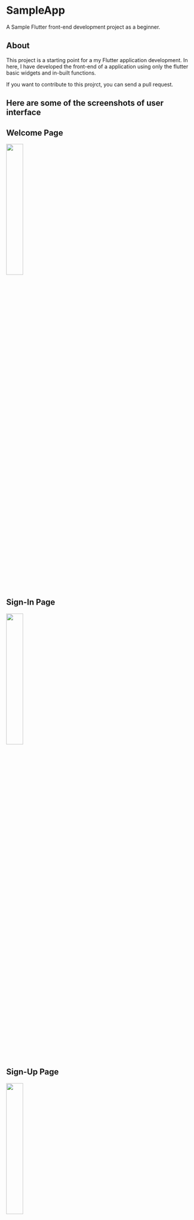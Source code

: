 # SampleApp

<p>A Sample Flutter front-end development project as a beginner.</p>

## About

<p>This project is a starting point for a my Flutter application development.
In here, I have developed the front-end of a application using only the flutter basic widgets and in-built functions.</p>
<p>If you want to contribute to this projrct, you can send a pull request.</p>


## Here are some of the screenshots of user interface

## Welcome Page
<img src = "https://github.com/Ruchirakavinda/flutter_myfirst/blob/main/screenshots/com01.jpg" width="30%">
<br>
<br>

## Sign-In Page
<img src = "https://github.com/Ruchirakavinda/flutter_myfirst/blob/main/screenshots/signin.jpg" width="30%">
<br>
<br>

## Sign-Up Page
<img src = "https://github.com/Ruchirakavinda/flutter_myfirst/blob/main/screenshots/signup.jpg" width="30%">
<br>
<br> 

## Home Page
<img src = "https://github.com/Ruchirakavinda/flutter_myfirst/blob/main/screenshots/home01.jpg" width="30%">

<img src = "https://github.com/Ruchirakavinda/flutter_myfirst/blob/main/screenshots/home02.jpg" width="30%">
<br>
<br>

## Stories Page
<img src = "https://github.com/Ruchirakavinda/flutter_myfirst/blob/main/screenshots/story01.jpg" width="30%">
<br>
<br>

## Community Page
<img src = "https://github.com/Ruchirakavinda/flutter_myfirst/blob/main/screenshots/com01.jpg" width="30%">m01.jpg)
<br>
<br>

## Fine friends Page
<img src = "https://github.com/Ruchirakavinda/flutter_myfirst/blob/main/screenshots/find01.jpg" width="30%">
<br>
<br>

## Notifications Page
<img src = "https://github.com/Ruchirakavinda/flutter_myfirst/blob/main/screenshots/notifi01.jpg" width="30%">
<br>
<br>

## Messages Page
<img src = "https://github.com/Ruchirakavinda/flutter_myfirst/blob/main/screenshots/msg01.jpg" width="30%">
<br>
<br>

## Drawer
<img src = "https://github.com/Ruchirakavinda/flutter_myfirst/blob/main/screenshots/drawer.jpg" width="30%">
<br>
<br>

## Profile Page
<img src = "https://github.com/Ruchirakavinda/flutter_myfirst/blob/main/screenshots/prof01.jpg" width="30%">

<img src = "https://github.com/Ruchirakavinda/flutter_myfirst/blob/main/screenshots/prof02.jpg" width="30%">
<br>
<br>



## A few resources to if get you started your first Flutter project:

- [Lab: Write your first Flutter app](https://flutter.dev/docs/get-started/codelab)
- [Cookbook: Useful Flutter samples](https://flutter.dev/docs/cookbook)

For help getting started with Flutter, view 
[online documentation](https://flutter.dev/docs), which offers tutorials,
samples, guidance on mobile development, and a full API reference.
